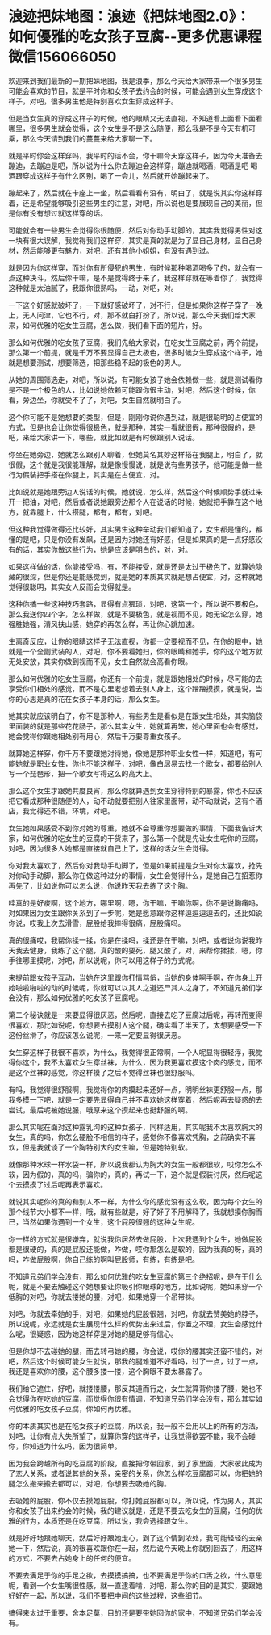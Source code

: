 # 浪迹把妹地图：浪迹《把妹地图2.0》：如何優雅的吃女孩子豆腐--更多优惠课程微信156066050

欢迎来到我们最新的一期把妹地图，我是浪季，那么今天给大家带来一个很多男生可能会喜欢的节目，就是平时你和女孩子去约会的时候，可能会遇到女生穿成这个样子，对吧，很多男生他是特别喜欢女生穿成这样子。

但是当女生真的穿成这样子的时候，他的眼睛又无法直视，不知道看上面看下面看哪里，很多男生就会觉得，这个女生是不是这么随便，那么我是不是今天有机可乘，那么今天请到我们的蔓蔓来给大家聊一下。

就是平时你会这样穿吗，我平时的话不会，你干嘛今天穿这样子，因为今天准备去蹦迪，去蹦迪是吧，所以说为什么你去蹦迪会这样穿，蹦迪就喝酒，喝酒是吧 喝酒跟穿成这样子有什么区别，喝了一会儿，然后就开始蹦起来了。

蹦起来了，然后就在卡座上一坐，然后看看有没有，明白了，就是说其实你这样穿着，还是希望能够吸引这些男生的注意，对吧，所以说也是要展现自己的美丽，但是你有没有想过就这样穿的话。

可能就会有一些男生会觉得你很随便，然后对你动手动脚的，其实我觉得男性对这一块有很大误解，我觉得我们这样穿，其实是真的就是为了显自己身材，显自己身材，然后能够更有魅力，对吧，还有其他小姐姐，有没有遇到过。

就是因为你这样穿，而对你有所侵犯的男生，有时候那种喝酒喝多了的，就会有一点这种决斗，然后你干嘛，是不是觉得终于来了，我这样穿就在等着你了，我觉得这种就是太油腻了，我跟你很熟吗，一动，对吧，对。

一下这个好感就破坏了，一下就好感破坏了，对不行，但是如果你这样子穿了一晚上，无人问津，它也不行，对，那不就白打扮了，所以说，那么今天我们给大家来，如何优雅的吃女生豆腐，怎么做，我们看下面的短片，好。

那么如何优雅的吃女孩子豆腐，我们先给大家说，在吃女生豆腐之前，两个前提，那么第一个前提，就是千万不要显得自己太极色，很多时候女生穿成这个样子，她就是想要测试，想要筛选，把那些稳不起的极色的男人。

从她的周围筛选走，对吧，所以说，有可能女孩子她会依赖做一些，就是测试看你是不是一个极色的人，比如说她依赖可能跟你很主动，对吧，然后这个时候，你看，旁边坐，你就受不了了，对吧，女生自然就明白了。

这个你可能不是她想要的类型，但是，刚刚你说你遇到过，就是很聪明的占便宜的方式，但是也会让你觉得很极色，就是那种，其实一看就很假，那种很假的，是吧，来给大家讲一下，哪些，就比如就是有时候跟别人说话。

你坐在她旁边，她就怎么跟别人聊着，但她莫名其妙这样搭在我腿上，明白了，就很假，这个就是我很能理解，就是像慢慢说，就是说有些男孩子，他可能是做一些行为假装把手搭在你腿上，其实是在占便宜，对。

比如说就是她跟旁边人说话的时候，她就说，怎么样，然后这个时候顺势手就过来开一把油，对吧，然后或者说她跟旁边那个人在说话的时候，她就把手靠在这个地方，就靠腿上，什么搭腿，都有，都有，对吧。

但这种我觉得做得还比较好，其实男生这种举动我们都知道了，女生都是懂的，都懂的是吧，只是你没有发飙，还是因为对她还有好感，但是如果真的是一点好感没有的话，其实你做这些行为，她是应该是明白的，对，对。

如果这样做的话，你能接受吗，有，不能接受，就是还是太过于极色了，就算她隐藏的很深，但是你还是能感觉到，就是她的本质其实就是想占便宜，对，这种就她觉得很聪明，其实女人反而会觉得就是。

这种你搞一些这种技巧套路，显得有点猥琐，对吧，这第一个，所以说不要极色，那么我送你四个字，怎么样做，就是不要极色，就是视而不见，她无论怎么穿，她强胜她强，清风扶山感，她穿的再怎么样，再让你心跳加速。

生离奇反应，让你的眼睛这样子无法直视，你都一定要视而不见，在你的眼中，她就是一个全副武装的人，对吧，你不要看她扫，你的眼睛和她手，你的这个地方就无处安放，其实你做到视而不见，女生自然就会高看你眼。

那么如何优雅的吃女生豆腐，你还有一个前提，就是跟她相处的时候，尽可能的去享受你们相处的感觉，而不是心里老想着去别人身上，这个蹭蹭摸摸，就是说，当你的心思是真的花在女孩子本身的话，那么女生。

她其实就应该明白了，你不是那种人，有些男生是看似是在跟女生相处，其实脑袋里面装的就是那些花花肠子，那么其实女生，她就算再笨，她心里面也会有感觉，她会觉得你跟她相处别有用心，然后千万要尊重女孩子。

就算她这样穿，你千万不要跟她对待她，像她是那种职业女性一样，知道吧，有可能她就是职业女性，你也不能这样子，对吧，像白居易去找一个歌女，都要给别人写一个琵琶形，把一个歌女写得这么的高大上。

那么这个女生才跟她共度良宵，那么你就算遇到女生穿得特别的暴露，你也不应该把它看成那种很随便的人，动不动就要把别人往家里面带，动不动就说，这有个酒店，我觉得还不错，环境，对吧。

女生她如果感受不到你对她的尊重，她就不会尊重你想要做的事情，下面我告诉大家，如何优雅的吃女生的豆腐的干货来了，那么第一个就是先让女生吃你的豆腐，对吧，因为很多人她都是直接就自己上了，这样的话女生会觉得。

你对我太喜欢了，然后你对我动手动脚了，但是如果前提是女生对你太喜欢，抢先对你动手动脚，那么你在做这种过分的事情，女生会觉得什么，是她自己在招惹你再先了，比如说你可以怎么说，你说昨天我去练了这个胸。

哇真的是好痠啊，这个地方，哪里啊，嗯，你干嘛，干嘛你啊，你不是说胸痛吗，对如果因为女生跟你关系到了一步呢，她是愿意跟你这样逗逗逗逗去的，还比如说你说，哎我上次去滑雪，屁股给我摔得很痛，屁股痛吗。

真的很痛哎，我帮你揉一揉，你是在揉吗，揉还是在干嘛，对吧，或者说你说我昨天我去健身，我练了这个腿，真的酸的要死，腿又酸了，对，来帮你揉揉，嗯，你手往哪里摸呢，对吧，所以说呢，你可以用这样子的方式呢。

来提前跟女孩子互动，当她在这里跟你打情骂俏，当她的身体啊手啊，在你身上开始啪啦啪啦的动的时候呢，你就可以以其人之道还尸其人之身了，不知道兄弟们学会没有，那么如何优雅的吃女孩子豆腐呢。

第二个秘诀就是一来要显得很厌恶，然后呢，直接去吃了豆腐过后呢，再转而变得很喜欢，那比如说呢，你想要去摸别人这个腿，确实看了半天了，太想要感受一下这份丝滑了，你应该怎么说呢，一来一定要显得很厌恶。

女生穿这样子我很不喜欢，为什么，我觉得很正常啊，一个人呢显得很轻浮，我觉得你这个，我不太喜欢女生穿丝袜，为什么，因为我更喜欢摸这个肉的感觉，而不是这个丝袜的感觉，你这样摸了之后不觉得丝袜也很舒服吗。

有吗，我觉得很舒服啊，我觉得你的肉摸起来还好一点，明明丝袜更舒服一点，那我多摸一下吧，就是一定要先显得自己并不喜欢她这样穿着，然后呢再去疑惑的去尝试，最后呢被她说服，哦原来这个摸起来也挺舒服的啊。

那么其实呢在面对这种露乳沟的这种女孩子，同样适用，其实呢我不太喜欢胸大的女生，真的吗，你怎么硬脸不相信的样子，感觉你不像喜欢凭胸，之前确实不喜欢，但是我就谈了一个胸特别大的女生嘛，但是她特别软。

就像那种水球一样水袋一样，所以说我都认为胸大的女生一般都很软，哎你怎么不软，因为假的，真的吗，骗你的，真的，再试一下，这个就是假装讨厌，然后呢这个去摸摸了过后呢再表示喜欢。

就说其实呢你的真的和别人不一样，为什么你的感觉没有这么软，因为每个女生的那个线节大小都不一样，哦，就有些就是，好了好了不用解释了，我就想摸你胸而已，当然如果你遇到一个女生，这个屁股很翘的这种女生呢。

你一样的方式就是很嫌弃，就说我你居然去做屁股，上次我遇到个女生，她做屁股都是很硬的，真的是屁股还能做，咋做，哎你那怎么是软的，因为我真的呀，真的吗，咋做屁股啊，你自己练的啊叫屁股师，有练，有练是吧。

不知道兄弟们学会没有，那么如何优雅的吃女生豆腐的第三个绝招呢，是在于什么呢，就是不要去触碰这个她想要让你吸引你眼球的地方，比如说呢，她如果穿一个低胸的对吧，你就去搂她的腰，对吧，如果她穿一个吊带袜。

对吧，你就去牵她的手，对吧，如果她的屁股很翘，对吧，你就去赞美她的脖子，所以说呢，永远就是女生展现什么样的优势出来过后，你置之不理，女生会感觉什么呢，很疑惑，因为她这样穿是对她的腿足够有信心。

但是你却不去碰她的腿，而去转弓她的腰，你会说，哎你的腰其实还蛮不错的，对吧，然后这个时候可能女生就说，那我的腿难道不好看吗，过了一点，过了一点，我还是喜欢你的腰，这个腰多搂一搂，这个胸眼不要太暴露了。

我们给它遮住，好吧，就搂搂腰，那反其道而行之，女生就算背你搂了腰，她也不会觉得你在吃她的豆腐，而觉得你很有情调，不知道兄弟们学会没有，那么其实如何优雅的吃女孩子豆腐，你如何再优雅。

你的本质其实也是在吃女孩子的豆腐，所以说，我一般不会用以上的所有的方法，对吧，让你有点大失所望了，就算你穿的这样子，让我觉得欲罢不能，我不会碰你，你知道为什么吗，因为很简单。

因为我会跨越所有的吃豆腐的阶段，直接把你带回家，到了家里面，大家彼此成为了恋人关系，或者说其他的关系，亲密的关系，你怎么样吃豆腐都可以，你把她的腿怎么搬来搬去都可以，对吧，你想要去吸她的胸。

去吸她的屁股，你不仅去摸她屁股，你打她屁股都可以，所以说，作为男人，其实你和女孩子出来约会的时候，我的建议就是，还是不要去吃女生的豆腐，任何的优雅的行为，本质还是在吃豆腐，所以说，我会选择跟女生。

就是好好地跟她聊天，然后好好跟她走心，到了这个情到浓处，我可能轻轻的去亲她一下，然后说，真的很喜欢跟你在一起，然后说今天晚上你就别回去了，用这样的方式，不要去占她身上的任何的便宜。

不要去满足于你的手足之欲，去摸摸搞搞，也不要满足于你的口舌之欲，什么意思呢，看到一个女生嘴很性感，就一直逮着啃，对吧，那么你的目的是其实，要跟她好好在一起，所以说，我们不要把中间的这些过程，这些细节。

搞得来太过于重要，舍本足莫，目的还是要带她回你的家中，不知道兄弟们学会没有。